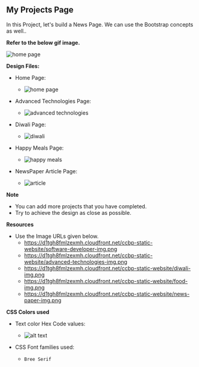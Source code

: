 ## My Projects Page

In this Project, let's build a News Page. We can use the Bootstrap concepts as well..

**Refer to the below gif image.**

![home page ](image.png)
 

**Design Files:**
- Home Page:
    - ![home page](image-1.png)

- Advanced Technologies Page:
    - ![advanced technologies](image-2.png)   


- Diwali Page:
    - ![diwali](image-3.png)


- Happy Meals Page:
    - ![happy meals](image-4.png) 
 

- NewsPaper Article Page:
    - ![article](image-5.png)

**Note**
- You can add more projects that you have completed.
- Try to achieve the design as close as possible.


**Resources**
- Use the Image URLs given below.
    - https://d1tgh8fmlzexmh.cloudfront.net/ccbp-static-website/software-developer-img.png
    - https://d1tgh8fmlzexmh.cloudfront.net/ccbp-static-website/advanced-technologies-img.png
    - https://d1tgh8fmlzexmh.cloudfront.net/ccbp-static-website/diwali-img.png
    - https://d1tgh8fmlzexmh.cloudfront.net/ccbp-static-website/food-img.png
    - https://d1tgh8fmlzexmh.cloudfront.net/ccbp-static-website/news-paper-img.png

**CSS Colors used**
- Text color Hex Code values:
    - ![alt text](image-6.png)

- CSS Font families used:
    - `Bree Serif`


